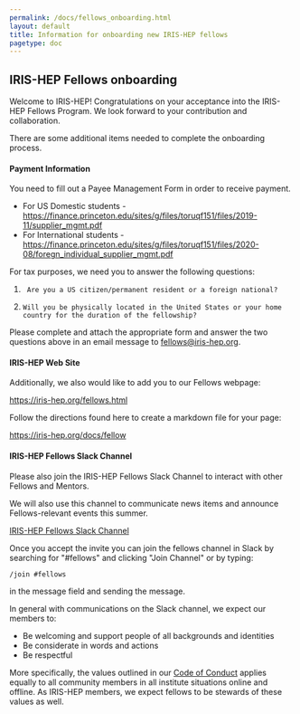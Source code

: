 ```yaml
---
permalink: /docs/fellows_onboarding.html
layout: default
title: Information for onboarding new IRIS-HEP fellows
pagetype: doc
---
```


## IRIS-HEP Fellows onboarding

Welcome to IRIS-HEP!  Congratulations on your acceptance into the IRIS-HEP Fellows Program.  We look forward to your contribution and collaboration.

There are some additional items needed to complete the onboarding process.

#### Payment Information

You need to fill out a Payee Management Form in order to receive payment.

*   For US Domestic students - <https://finance.princeton.edu/sites/g/files/toruqf151/files/2019-11/supplier_mgmt.pdf>
*   For International students - <https://finance.princeton.edu/sites/g/files/toruqf151/files/2020-08/foregn_individual_supplier_mgmt.pdf>

For tax purposes, we need you to answer the following questions:
1.      Are you a US citizen/permanent resident or a foreign national?
2.     Will you be physically located in the United States or your home country for the duration of the fellowship?

Please complete and attach the appropriate form and answer the two questions above in an email message to <fellows@iris-hep.org>.

#### IRIS-HEP Web Site

Additionally, we also would like to add you to our Fellows webpage:

  <https://iris-hep.org/fellows.html>

Follow the directions found here to create a markdown file for your page:

  <https://iris-hep.org/docs/fellow>

#### IRIS-HEP Fellows Slack Channel

Please also join the IRIS-HEP Fellows Slack Channel to interact with other Fellows and Mentors.

We will also use this channel to communicate news items and announce Fellows-relevant events this summer.

[IRIS-HEP Fellows Slack Channel](https://join.slack.com/t/iris-hep/shared_invite/zt-19ml94dae-M2CTO91Nr7noKI0MG5tiaw)

Once you accept the invite you can join the fellows channel in Slack by searching for "#fellows" and clicking "Join Channel" or by typing:
```
/join #fellows
```
in the message field and sending the message.

In general with communications on the Slack channel, we expect our members to:

* Be welcoming and support people of all backgrounds and identities
* Be considerate in words and actions
* Be respectful

More specifically, the values outlined in our [Code of Conduct](https://iris-hep.org/about/code-of-conduct) applies equally to all community members in all institute situations online and offline.  As IRIS-HEP members, we expect fellows to be stewards of these values as well.
